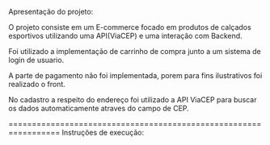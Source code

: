 
Apresentação do projeto:

O projeto consiste em um E-commerce focado em produtos de calçados esportivos utilizando uma API(ViaCEP) e uma interação com Backend.

Foi utilizado a implementação de carrinho de compra junto a um sistema de login de usuario.

A parte de pagamento não foi implementada, porem para fins ilustrativos foi realizado o front.

No cadastro a respeito do endereço foi utilizado a API ViaCEP para buscar os dados automaticamente atraves do campo de CEP.

=================================================================
Instruções de execução:

